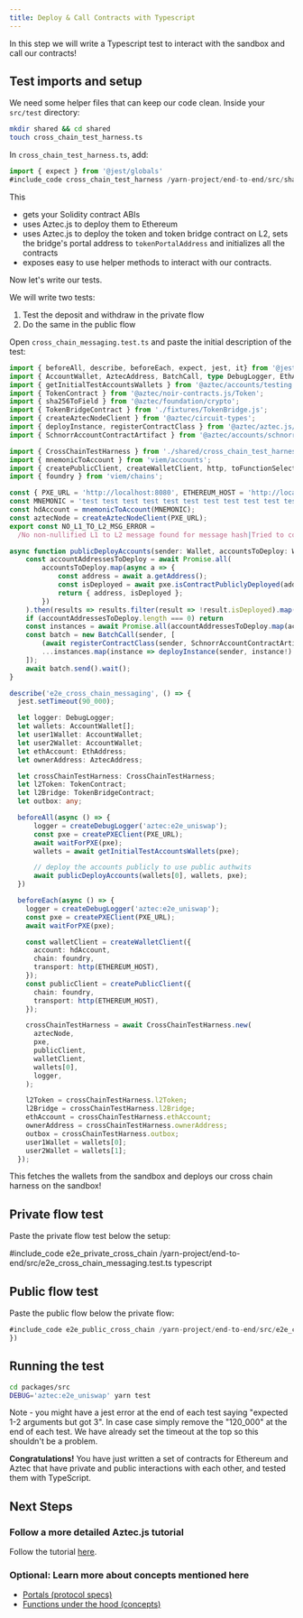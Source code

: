 ```yaml
---
title: Deploy & Call Contracts with Typescript
---
```


In this step we will write a Typescript test to interact with the sandbox and call our contracts!

## Test imports and setup

We need some helper files that can keep our code clean. Inside your `src/test` directory:

```bash
mkdir shared && cd shared
touch cross_chain_test_harness.ts
```

In `cross_chain_test_harness.ts`, add:

```ts
import { expect } from '@jest/globals'
#include_code cross_chain_test_harness /yarn-project/end-to-end/src/shared/cross_chain_test_harness.ts raw
```

This

- gets your Solidity contract ABIs
- uses Aztec.js to deploy them to Ethereum
- uses Aztec.js to deploy the token and token bridge contract on L2, sets the bridge's portal address to `tokenPortalAddress` and initializes all the contracts
- exposes easy to use helper methods to interact with our contracts.

Now let's write our tests.

We will write two tests:

1. Test the deposit and withdraw in the private flow
2. Do the same in the public flow

Open `cross_chain_messaging.test.ts` and paste the initial description of the test:

```typescript
import { beforeAll, describe, beforeEach, expect, jest, it} from '@jest/globals'
import { AccountWallet, AztecAddress, BatchCall, type DebugLogger, EthAddress, Fr, computeAuthWitMessageHash, createDebugLogger, createPXEClient, waitForPXE, L1ToL2Message, L1Actor, L2Actor, type PXE, type Wallet } from '@aztec/aztec.js';
import { getInitialTestAccountsWallets } from '@aztec/accounts/testing';
import { TokenContract } from '@aztec/noir-contracts.js/Token';
import { sha256ToField } from '@aztec/foundation/crypto';
import { TokenBridgeContract } from './fixtures/TokenBridge.js';
import { createAztecNodeClient } from '@aztec/circuit-types';
import { deployInstance, registerContractClass } from '@aztec/aztec.js/deployment';
import { SchnorrAccountContractArtifact } from '@aztec/accounts/schnorr';

import { CrossChainTestHarness } from './shared/cross_chain_test_harness.js';
import { mnemonicToAccount } from 'viem/accounts';
import { createPublicClient, createWalletClient, http, toFunctionSelector } from 'viem';
import { foundry } from 'viem/chains';

const { PXE_URL = 'http://localhost:8080', ETHEREUM_HOST = 'http://localhost:8545' } = process.env;
const MNEMONIC = 'test test test test test test test test test test test junk';
const hdAccount = mnemonicToAccount(MNEMONIC);
const aztecNode = createAztecNodeClient(PXE_URL);
export const NO_L1_TO_L2_MSG_ERROR =
  /No non-nullified L1 to L2 message found for message hash|Tried to consume nonexistent L1-to-L2 message/;

async function publicDeployAccounts(sender: Wallet, accountsToDeploy: Wallet[], pxe: PXE) {
    const accountAddressesToDeploy = await Promise.all(
        accountsToDeploy.map(async a => {
            const address = await a.getAddress();
            const isDeployed = await pxe.isContractPubliclyDeployed(address);
            return { address, isDeployed };
        })
    ).then(results => results.filter(result => !result.isDeployed).map(result => result.address));
    if (accountAddressesToDeploy.length === 0) return
    const instances = await Promise.all(accountAddressesToDeploy.map(account => sender.getContractInstance(account)));
    const batch = new BatchCall(sender, [
        (await registerContractClass(sender, SchnorrAccountContractArtifact)).request(),
        ...instances.map(instance => deployInstance(sender, instance!).request()),
    ]);
    await batch.send().wait();
}

describe('e2e_cross_chain_messaging', () => {
  jest.setTimeout(90_000);

  let logger: DebugLogger;
  let wallets: AccountWallet[];
  let user1Wallet: AccountWallet;
  let user2Wallet: AccountWallet;
  let ethAccount: EthAddress;
  let ownerAddress: AztecAddress;

  let crossChainTestHarness: CrossChainTestHarness;
  let l2Token: TokenContract;
  let l2Bridge: TokenBridgeContract;
  let outbox: any;

  beforeAll(async () => {
      logger = createDebugLogger('aztec:e2e_uniswap');
      const pxe = createPXEClient(PXE_URL);
      await waitForPXE(pxe);
      wallets = await getInitialTestAccountsWallets(pxe);

      // deploy the accounts publicly to use public authwits
      await publicDeployAccounts(wallets[0], wallets, pxe);
  })

  beforeEach(async () => {
    logger = createDebugLogger('aztec:e2e_uniswap');
    const pxe = createPXEClient(PXE_URL);
    await waitForPXE(pxe);

    const walletClient = createWalletClient({
      account: hdAccount,
      chain: foundry,
      transport: http(ETHEREUM_HOST),
    });
    const publicClient = createPublicClient({
      chain: foundry,
      transport: http(ETHEREUM_HOST),
    });

    crossChainTestHarness = await CrossChainTestHarness.new(
      aztecNode,
      pxe,
      publicClient,
      walletClient,
      wallets[0],
      logger,
    );

    l2Token = crossChainTestHarness.l2Token;
    l2Bridge = crossChainTestHarness.l2Bridge;
    ethAccount = crossChainTestHarness.ethAccount;
    ownerAddress = crossChainTestHarness.ownerAddress;
    outbox = crossChainTestHarness.outbox;
    user1Wallet = wallets[0];
    user2Wallet = wallets[1];
  });
```

This fetches the wallets from the sandbox and deploys our cross chain harness on the sandbox!

## Private flow test

Paste the private flow test below the setup:

#include_code e2e_private_cross_chain /yarn-project/end-to-end/src/e2e_cross_chain_messaging.test.ts typescript

## Public flow test

Paste the public flow below the private flow:

```ts
#include_code e2e_public_cross_chain /yarn-project/end-to-end/src/e2e_cross_chain_messaging/token_bridge_public.test.ts raw
})
```

## Running the test

```bash
cd packages/src
DEBUG='aztec:e2e_uniswap' yarn test
```

Note - you might have a jest error at the end of each test saying "expected 1-2 arguments but got 3". In case case simply remove the "120_000" at the end of each test. We have already set the timeout at the top so this shouldn't be a problem.

**Congratulations!** You have just written a set of contracts for Ethereum and Aztec that have private and public interactions with each other, and tested them with TypeScript.

## Next Steps

### Follow a more detailed Aztec.js tutorial

Follow the tutorial [here](../../../aztecjs-getting-started.md).

### Optional: Learn more about concepts mentioned here

- [Portals (protocol specs)](../../../../../protocol-specs/l1-smart-contracts/index.md)
- [Functions under the hood (concepts)](../../../../../aztec/smart_contracts/functions/inner_workings.md)

